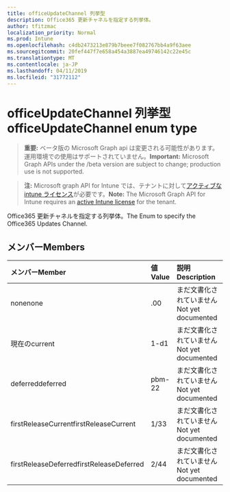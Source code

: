 ```yaml
---
title: officeUpdateChannel 列挙型
description: Office365 更新チャネルを指定する列挙体。
author: tfitzmac
localization_priority: Normal
ms.prod: Intune
ms.openlocfilehash: c4db2473213e879b7beee7f082767bb4a9f63aee
ms.sourcegitcommit: 20fef447f7e658a454a3887ea49746142c22e45c
ms.translationtype: MT
ms.contentlocale: ja-JP
ms.lasthandoff: 04/11/2019
ms.locfileid: "31772112"
---
```

# <a name="officeupdatechannel-enum-type"></a><span data-ttu-id="c23a2-103">officeUpdateChannel 列挙型</span><span class="sxs-lookup"><span data-stu-id="c23a2-103">officeUpdateChannel enum type</span></span>

> <span data-ttu-id="c23a2-104">**重要:** ベータ版の Microsoft Graph api は変更される可能性があります。運用環境での使用はサポートされていません。</span><span class="sxs-lookup"><span data-stu-id="c23a2-104">**Important:** Microsoft Graph APIs under the /beta version are subject to change; production use is not supported.</span></span>

> <span data-ttu-id="c23a2-105">**注:** Microsoft graph API for Intune では、テナントに対して[アクティブな intune ライセンス](https://go.microsoft.com/fwlink/?linkid=839381)が必要です。</span><span class="sxs-lookup"><span data-stu-id="c23a2-105">**Note:** The Microsoft Graph API for Intune requires an [active Intune license](https://go.microsoft.com/fwlink/?linkid=839381) for the tenant.</span></span>

<span data-ttu-id="c23a2-106">Office365 更新チャネルを指定する列挙体。</span><span class="sxs-lookup"><span data-stu-id="c23a2-106">The Enum to specify the Office365 Updates Channel.</span></span>

## <a name="members"></a><span data-ttu-id="c23a2-107">メンバー</span><span class="sxs-lookup"><span data-stu-id="c23a2-107">Members</span></span>
|<span data-ttu-id="c23a2-108">メンバー</span><span class="sxs-lookup"><span data-stu-id="c23a2-108">Member</span></span>|<span data-ttu-id="c23a2-109">値</span><span class="sxs-lookup"><span data-stu-id="c23a2-109">Value</span></span>|<span data-ttu-id="c23a2-110">説明</span><span class="sxs-lookup"><span data-stu-id="c23a2-110">Description</span></span>|
|:---|:---|:---|
|<span data-ttu-id="c23a2-111">none</span><span class="sxs-lookup"><span data-stu-id="c23a2-111">none</span></span>|<span data-ttu-id="c23a2-112">.0</span><span class="sxs-lookup"><span data-stu-id="c23a2-112">0</span></span>|<span data-ttu-id="c23a2-113">まだ文書化されていません</span><span class="sxs-lookup"><span data-stu-id="c23a2-113">Not yet documented</span></span>|
|<span data-ttu-id="c23a2-114">現在の</span><span class="sxs-lookup"><span data-stu-id="c23a2-114">current</span></span>|<span data-ttu-id="c23a2-115">1-d</span><span class="sxs-lookup"><span data-stu-id="c23a2-115">1</span></span>|<span data-ttu-id="c23a2-116">まだ文書化されていません</span><span class="sxs-lookup"><span data-stu-id="c23a2-116">Not yet documented</span></span>|
|<span data-ttu-id="c23a2-117">deferred</span><span class="sxs-lookup"><span data-stu-id="c23a2-117">deferred</span></span>|<span data-ttu-id="c23a2-118">pbm-2</span><span class="sxs-lookup"><span data-stu-id="c23a2-118">2</span></span>|<span data-ttu-id="c23a2-119">まだ文書化されていません</span><span class="sxs-lookup"><span data-stu-id="c23a2-119">Not yet documented</span></span>|
|<span data-ttu-id="c23a2-120">firstReleaseCurrent</span><span class="sxs-lookup"><span data-stu-id="c23a2-120">firstReleaseCurrent</span></span>|<span data-ttu-id="c23a2-121">1/3</span><span class="sxs-lookup"><span data-stu-id="c23a2-121">3</span></span>|<span data-ttu-id="c23a2-122">まだ文書化されていません</span><span class="sxs-lookup"><span data-stu-id="c23a2-122">Not yet documented</span></span>|
|<span data-ttu-id="c23a2-123">firstReleaseDeferred</span><span class="sxs-lookup"><span data-stu-id="c23a2-123">firstReleaseDeferred</span></span>|<span data-ttu-id="c23a2-124">2/4</span><span class="sxs-lookup"><span data-stu-id="c23a2-124">4</span></span>|<span data-ttu-id="c23a2-125">まだ文書化されていません</span><span class="sxs-lookup"><span data-stu-id="c23a2-125">Not yet documented</span></span>|





